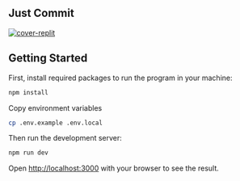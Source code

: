 ## Just Commit

[![cover-replit](https://user-images.githubusercontent.com/26263428/200187216-0fe3e2cc-c448-4c72-8c85-4646d3f41751.png)](https://justcommit.notion.site/)

## Getting Started

First, install required packages to run the program in your machine:

```bash
npm install
```

Copy environment variables

```bash
cp .env.example .env.local
```

Then run the development server:

```bash
npm run dev
```

Open [http://localhost:3000](http://localhost:3000) with your browser to see the result.
